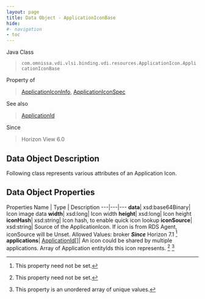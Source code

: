 ```yaml
---
layout: page
title: Data Object - ApplicationIconBase
hide:
#- navigation
- toc
---
```






Java Class
> `com.omnissa.vdi.vlsi.binding.vdi.resources.ApplicationIcon.ApplicationIconBase`

Property of
> [ApplicationIconInfo](vdi.resources.ApplicationIcon.ApplicationIconInfo.md#field_detail), [ApplicationIconSpec](vdi.resources.ApplicationIcon.ApplicationIconSpec.md#field_detail)

See also
> [ApplicationId](vdi.entity.ApplicationId.md)

Since
> Horizon View 6.0


## Data Object Description

Following class represents various attributes of an Application Icon.

## Data Object Properties
Properties
Name |  Type |  Description
---|---|---
**data**|  xsd:base64Binary|  Icon image data
**width**|  xsd:long|  Icon width
**height**|  xsd:long|  Icon height
**iconHash**|  xsd:string|  Icon hash, to enable quick icon lookup
**iconSource**|  xsd:string|  Source of the ApplicationIcon. If icon is from RDS Agent, iconSource will be Unset. Allowed Values: broker  **_Since_** Horizon 7.1 [^1]
**applications**| [ApplicationId[]](vdi.entity.ApplicationId.md)|  An icon could be shared by multiple applications. Array of Application entityIds this icon represents. [^1] [^14]


 


[^1]: This property need not be set.
[^14]: This property is an unordered array of unique values.